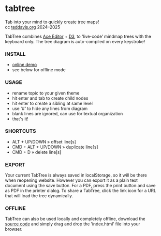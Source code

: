# tabtree
Tab into your mind to quickly create tree maps!  
cc [teddavis.org](https://teddavis.org) 2024–2025  

TabTree combines [Ace Editor](https://ace.c9.io/) + [D3](https://d3js.org/), to 'live-code' mindmap trees with the keyboard only. The tree diagram is auto-compiled on every keystroke!

### INSTALL
- [online demo](https://ffd8.github.io/tabtree)
- see below for offline mode

### USAGE
- rename topic to your given theme<br>
- hit enter and tab to create child nodes<br>
- hit enter to create a sibling at same level<br>
- use '#' to hide any lines from diagram<br>
- blank lines are ignored, can use for textual organization<br>
- that's it!


### SHORTCUTS
- ALT + UP/DOWN » offset line[s]<br>
- CMD + ALT + UP/DOWN » duplicate line[s]<br>
- CMD + D » delete line[s]<br>

### EXPORT
Your current TabTree is always saved in localStorage, so it will be there when reopening website. However you can export it as a plain text document using the save button. For a PDF, press the print button and save as PDF in the printer dialog. To share a TabTree, click the link icon for a URL that will load the tree dynamically.

### OFFLINE
TabTree can also be used locally and completely offline, download the [source code](https://github.com/ffd8/tabtree)</a> and simply drag and drop the 'index.html' file into your browser.